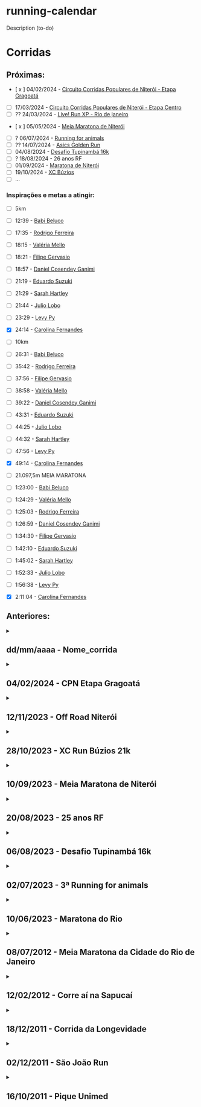 # running-calendar

<!--
     Seguindo: https://docs.github.com/en/get-started/quickstart/github-flow
     Fazendo nova branch e adicionando as alterações
         git pull // para puxar tudo que foi atualizado no servidor
         git checkout -b nova-branch // para criar uma nova branch copiando a atual
         git add -A
         git commit -m "Corrigidos erros de digitação na documentação"
         git status
         git push --set-upstream origin nova-branch
         Abrir o pull request

     Fazendo update em atualização
         git pull
         git add -A
         git commit -m "Corrigidos erros de digitação na documentação"
         git push
-->

Description (to-do)

# Corridas
## Próximas:

 - [ x ] 04/02/2024 - [Circuito Corridas Populares de Niterói - Etapa Gragoatá](https://circuitocpn.com.br/)
 - [ ] 17/03/2024 - [Circuito Corridas Populares de Niterói - Etapa Centro](https://circuitocpn.com.br/)
 - [ ] ?? 24/03/2024 - [Live! Run XP - Rio de janeiro](https://liverun.com.br/etapa/live-run-xp-rio-de-janeiro-2024-parque-olimpico)
 - [ x ] 05/05/2024 - [Meia Maratona de Niterói](https://www.meiamaratonadeniteroi.com.br)
 - [ ] ? 06/07/2024 - [Running for animals](https://mercyforanimals.org.br/running-for-animals/)
 - [ ] ?? 14/07/2024 - [Asics Golden Run](https://asicsgoldenrun.com.br/rio-de-janeiro-2024/)
 - [ ] 04/08/2024 - [Desafio Tupinambá 16k](https://www.nit2sports.com.br/event/desafiotupinamba/)
 - [ ] ? 18/08/2024 - 26 anos RF
 - [ ] 01/09/2024 - [Maratona de Niterói](https://maratonadeniteroi.com.br/)
 - [ ] 19/10/2024 - [XC Búzios](https://www.xcrun.com.br)
 - [ ] ...

[//]: # ( 02/06/2024 - Maratona do Rio-https://maratonadorio.com.br/ )
[//]: # ( 18/08/2024 - A Muralha Up and Down Marathon – Percurso UP-https://www.amuralha.com.br/ )
[//]: # ( teste )
[//]: # ( * )

### Inspirações e metas a atingir:

 - [ ] 5km
 - [ ] 12:39 - [Babi Beluco](https://www.strava.com/athletes/10194365)
 - [ ] 17:35 - [Rodrigo Ferreira](https://www.strava.com/athletes/2274221)
 - [ ] 18:15 - [Valéria Mello](https://www.strava.com/athletes/72144448)
 - [ ] 18:21 - [Filipe Gervasio](https://www.strava.com/athletes/14341590)
 - [ ] 18:57 - [Daniel Cosendey Ganimi](https://www.strava.com/athletes/46487569)
 - [ ] 21:19 - [Eduardo Suzuki](https://www.strava.com/athletes/4310617)
 - [ ] 21:29 - [Sarah Hartley](https://www.strava.com/athletes/30182153)
 - [ ] 21:44 - [Julio Lobo](https://www.strava.com/athletes/1839208)
 - [ ] 23:29 - [Levy Py](https://www.strava.com/athletes/15243537)
 - [x] 24:14 - [Carolina Fernandes](https://www.strava.com/athletes/117430251)

 - [ ] 10km
 - [ ] 26:31 - [Babi Beluco](https://www.strava.com/athletes/10194365)
 - [ ] 35:42 - [Rodrigo Ferreira](https://www.strava.com/athletes/2274221)
 - [ ] 37:56 - [Filipe Gervasio](https://www.strava.com/athletes/14341590)
 - [ ] 38:58 - [Valéria Mello](https://www.strava.com/athletes/72144448)
 - [ ] 39:22 - [Daniel Cosendey Ganimi](https://www.strava.com/athletes/46487569)
 - [ ] 43:31 - [Eduardo Suzuki](https://www.strava.com/athletes/4310617)
 - [ ] 44:25 - [Julio Lobo](https://www.strava.com/athletes/1839208)
 - [ ] 44:32 - [Sarah Hartley](https://www.strava.com/athletes/30182153)
 - [ ] 47:56 - [Levy Py](https://www.strava.com/athletes/15243537)
 - [x] 49:14 - [Carolina Fernandes](https://www.strava.com/athletes/117430251)

 - [ ] 21.097,5m MEIA MARATONA
 - [ ] 1:23:00 - [Babi Beluco](https://www.strava.com/athletes/10194365)
 - [ ] 1:24:29 - [Valéria Mello](https://www.strava.com/athletes/72144448)
 - [ ] 1:25:03 - [Rodrigo Ferreira](https://www.strava.com/athletes/2274221)
 - [ ] 1:26:59 - [Daniel Cosendey Ganimi](https://www.strava.com/athletes/46487569)
 - [ ] 1:34:30 - [Filipe Gervasio](https://www.strava.com/athletes/14341590)
 - [ ] 1:42:10 - [Eduardo Suzuki](https://www.strava.com/athletes/4310617)
 - [ ] 1:45:02 - [Sarah Hartley](https://www.strava.com/athletes/30182153)
 - [ ] 1:52:33 - [Julio Lobo](https://www.strava.com/athletes/1839208)
 - [ ] 1:56:38 - [Levy Py](https://www.strava.com/athletes/15243537)
 - [x] 2:11:04 - [Carolina Fernandes](https://www.strava.com/athletes/117430251)

## Anteriores:

<details>
  <summary>
    <h2>
      dd/mm/aaaa - Nome_corrida
    </h2>
  </summary>
  
  - Data: 
  - Distância: 
  - Tempo:
     * Bruto: 
     * Líquido: 
     * Ritmo por Km: 
  - Colocação:
     * Geral: 
     * Por Categoria: 
     * Categoria: 
  - Número de peito: 
  - Equipe: 
  - Strava: 

  ### Marcas
  PB / WR / OR
</details>

<details>
  <summary>
    <h2>
      04/02/2024 - CPN Etapa Gragoatá
    </h2>
  </summary>
  
  - Data: 04/02/2024
  - Distância: 10 Km
  - Tempo:
     * Bruto: 00:47:10
     * Líquido: 00:47:08
     * Ritmo por Km: 04:43
  - Colocação:
     * Geral: 46 / 185
     * Por Categoria: 4 / 21
     * Categoria: M3539
  - Número de peito: 1322
  - Equipe: RF SPORTS
  - Strava: https://www.strava.com/activities/10693377768

  ### Marcas
  PB / WR / OR
</details>

<details>
  <summary>
    <h2>
      12/11/2023 - Off Road Niterói
    </h2>
  </summary>
  
  - Data: 12/11/2023
  - Distância: 21,095 Km
  - Tempo:
     * Bruto: 2:29:31.28
     * Líquido: 2:29:09.83
     * Ritmo por Km: 07:06
  - Colocação:
     * Geral: 42
     * Por Categoria: 10 / 16
     * Categoria: M3039
  - Número de peito: 2021
  - Equipe: RF SPORTS
  - Strava: https://www.strava.com/activities/10205640006

  ### Marcas
  PB / WR / OR
</details>

<details>
  <summary>
    <h2>
      28/10/2023 - XC Run Búzios 21k
    </h2>
  </summary>
  
  - Data: 28/10/2023
  - Distância: 21,095 Km
  - Tempo:
       | **Trecho** |  **Tempo** | **Posição** |
       |:----------:|:----------:|:-----------:|
       | Levy - 1   | 1:07:38.21 |      89     |
       | Levy - 2   | 1:39:18.34 |     163     |
       | Nanci - 3  | 0:59:17.87 |      92     |
       | Nanci - 4  | 1:25:57.69 |     115     | 
  - Colocação:
     * Geral: 
     * Por Categoria: 
     * Categoria: 
  - Número de peito: 2029
  - Equipe: 
  - Strava: https://www.strava.com/activities/10118412525

  ### Marcas
  PB / WR / OR
</details>

<details>
  <summary>
    <h2>
      10/09/2023 - Meia Maratona de Niterói
    </h2>
  </summary>
  
  - Data: 10/09/2023
  - Distância: 21,095 Km
  - Tempo:
     * Bruto: 1:57:42.14
     * Líquido: 1:57:03.83
     * Ritmo por Km: 05:36
  - Colocação:
     * Geral: 309
     * Por Categoria: 84 / 178
     * Categoria: M3039
  - Número de peito: 2338
  - Equipe: RF SPORTS
  - Strava: https://www.strava.com/activities/9820929740

  ### Marcas
  PB / WR / OR
</details>

<details>
  <summary>
    <h2>
      20/08/2023 - 25 anos RF
    </h2>
  </summary>
  
  - Data: 20/08/2023
  - Distância: 5 km
  - Tempo:
     * Bruto: 00:26:11
     * Líquido: 00:26:11
     * Ritmo por Km: 05:12
  - Colocação:
     * Geral: -
     * Por Categoria: -
     * Categoria: -
  - Número de peito: 61
  - Equipe: RF SPORTS
  - Strava: https://www.strava.com/activities/9684573669

  ### Marcas
  PB / WR / OR
</details>

<details>
  <summary>
    <h2>
      06/08/2023 - Desafio Tupinambá 16k
    </h2>
  </summary>
  
  - Data: 06/08/2023
  - Distância: 16 km
  - Tempo:
     * Bruto: 02:33:59
     * Líquido: 02:33:45
     * Ritmo por Km: 09:36
  - Colocação:
     * Geral: 64 / 124
     * Por Categoria: 18 / 28
     * Categoria: M3039
  - Número de peito: 1058
  - Equipe: RF SPORTS
</details>

<details>
  <summary>
    <h2>
      02/07/2023 - 3ª Running for animals
    </h2>
  </summary>
  
  - Data: 02/07/2023
  - Distância: 10 Km
  - Tempo:
     * Bruto: 00:47:04
     * Líquido: 00:47:04
     * Ritmo por Km: 04:42
  - Colocação:
     * Geral: 20
     * Por Categoria: Terceiro
     * Categoria: M3539
  - Número de peito: 1112
  - Equipe: Vegrun
</details>

<details>
  <summary>
    <h2>
      10/06/2023 - Maratona do Rio
    </h2>
  </summary>
  
  - Data: 10/06/2023
  - Distância: 21,095 Km
  - Tempo:
     * Bruto: 02:34:17
     * Líquido: 01:58:19
     * Ritmo por Km: 05:36
  - Colocação:
     * Geral: 3090
     * Por Categoria: 693
     * Categoria:
  - Número de peito: 22918
  - Equipe: -
</details>

<details>
  <summary>
    <h2>
      08/07/2012 - Meia Maratona da Cidade do Rio de Janeiro
    </h2>
  </summary>
  
  - Data: 08/07/2012
  - Distância: 21,095 Km
  - Tempo:
     * Bruto: 03:16:29
     * Líquido: 02:38:18
     * Ritmo por Km: 07:30:00
  - Colocação:
     * Geral: 3469
     * Por Categoria: 318
     * Categoria: M2529
  - Número de peito: 10803
  - Equipe: -
</details>

<details>
  <summary>
    <h2>
      12/02/2012 - Corre aí na Sapucaí
    </h2>
  </summary>
  
  - Data: 12/02/2012
  - Distância: 5,0 Km
  - Tempo:
     * Bruto: 00:22:05
     * Líquido: 00:21:43
     * Ritmo por Km: 04:20:00
  - Colocação:
     * Geral: 42
     * Por Categoria: 5
     * Categoria: M2529 (Me cadastraram errado ://)
  - Número de peito: 547
  - Equipe: SVB
</details>

<details>
  <summary>
    <h2>
      18/12/2011 - Corrida da Longevidade
    </h2>
  </summary>
  
  - Data: 18/12/2011
  - Distância: 6km
  - Tempo:
     * Bruto: 00:35:10
     * Líquido: 00:30:43
     * Ritmo por Km: 05:07:00
  - Colocação:
     * Geral: 364
     * Por Categoria: 16
     * Categoria: M2024
  - Número de peito: 1569
  - Equipe: VEGETARIANOS
</details>

<details>
  <summary>
    <h2>
      02/12/2011 - São João Run
    </h2>
  </summary>
  
  - Data: 02/12/2011
  - Distância: -
  - Tempo:
     * Bruto: -
     * Líquido: -
     * Ritmo por Km: -
  - Colocação:
     * Geral: -
     * Por Categoria: Segundo
     * Categoria: -
  - Número de peito: 347
  - Equipe: 
</details>

<details>
  <summary>
    <h2>
      16/10/2011 - Pique Unimed
    </h2>
  </summary>
  
  - Data: 16/10/2011
  - Distância: 9 Km
  - Tempo:
     * Bruto: -
     * Líquido: 00:52:53
     * Ritmo por Km: 5:53 min/km
  - Colocação:
     * Geral: -
     * Por Categoria: -
     * Categoria: -
  - Número de peito: -
  - Equipe: -
</details>
